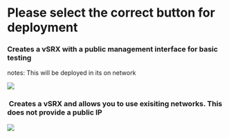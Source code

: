 <!-- #######  Release Notes #########-->
<h1>Please select the correct button for deployment</h1>
<h3>Creates a vSRX with a public management interface for basic testing</h3>
<p>notes: This will be deployed in its on network</p>
<p><a href="https://portal.azure.com/#create/Microsoft.Template/uri/https%3A%2F%2Fraw.githubusercontent.com%2Frstandage%2FvSRXlab%2Fmaster%2Fdeployazurebasic.json" target="_blank" rel="noopener"> <img src="http://azuredeploy.net/deploybutton.png" /> </a></p>
<h3>&nbsp;Creates a vSRX and allows you to use exisiting networks. This does not provide a public IP</h3>
<p><a href="https://portal.azure.com/#create/Microsoft.Template/uri/https%3A%2F%2Fraw.githubusercontent.com%2Frstandage%2FvSRXlab%2Fmaster%2Fdeployazurebasicnopub.json" target="_blank" rel="noopener"> <img src="http://azuredeploy.net/deploybutton.png" /> </a></p>
